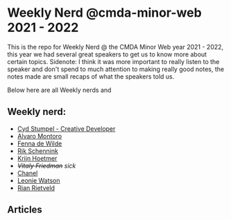 # Weekly Nerd @cmda-minor-web 2021 - 2022

This is the repo for Weekly Nerd @ the CMDA Minor Web year 2021 - 2022, this year we had several great speakers to get us to know more about certain topics.
Sidenote: I think it was more important to really listen to the speaker and don't spend to much attention to making really good notes, the notes made are small recaps of what the speakers told us.

Below here are all Weekly nerds and 


## Weekly nerd:
- [Cyd Stumpel - Creative Developer]()
- [Alvaro Montoro]()
- [Fenna de Wilde]()
- [Rik Schennink]()
- [Krijn Hoetmer]()
- _~~Vitaly Friedman~~ sick_
- [Chanel]()
- [Leonie Watson]()
- [Rian Rietveld]()

## Articles


